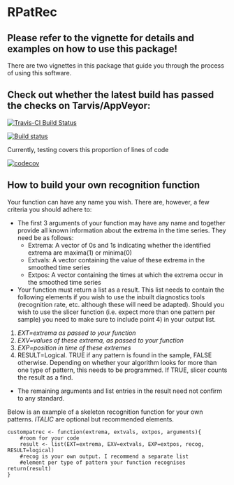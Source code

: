 
<!-- README.md is generated from README.Rmd. Please edit that file -->
RPatRec
=======

Please refer to the vignette for details and examples on how to use this package!
---------------------------------------------------------------------------------

There are two vignettes in this package that guide you through the process of using this software.

Check out whether the latest build has passed the checks on Tarvis/AppVeyor:
----------------------------------------------------------------------------

[![Travis-CI Build Status](https://travis-ci.org/maiers94/rpatrec.svg?branch=master)](https://travis-ci.org/maiers94/rpatrec)

[![Build status](https://ci.appveyor.com/api/projects/status/5v33xg3htyd43g4c?svg=true)](https://ci.appveyor.com/project/maiers94/rpatrec)

Currently, testing covers this proportion of lines of code

[![codecov](https://codecov.io/gh/maiers94/rpatrec/branch/master/graph/badge.svg)](https://codecov.io/gh/maiers94/rpatrec)

How to build your own recognition function
------------------------------------------

Your function can have any name you wish. There are, however, a few criteria you should adhere to:

-   The first 3 arguments of your function may have any name and together provide all known information about the extrema in the time series. They need be as follows:
    -   Extrema: A vector of 0s and 1s indicating whether the identified extrema are maxima(1) or minima(0)
    -   Extvals: A vector containing the value of these extrema in the smoothed time series
    -   Extpos: A vector containing the times at which the extrema occur in the smoothed time series
-   Your function must return a list as a result. This list needs to contain the following elements if you wish to use the inbuilt diagnostics tools (recognition rate, etc. although these will need be adapted). Should you wish to use the slicer function (i.e. expect more than one pattern per sample) you need to make sure to include point 4) in your output list.

1.  *EXT=extrema as passed to your function*
2.  *EXV=values of these extrema, as passed to your function*
3.  *EXP=position in time of these extremes*
4.  RESULT=Logical. TRUE if any pattern is found in the sample, FALSE otherwise. Depending on whether your algorithm looks for more than one type of pattern, this needs to be programmed. If TRUE, slicer counts the result as a find.

-   The remaining arguments and list entries in the result need not confirm to any standard.

Below is an example of a skeleton recognition function for your own patterns. *ITALIC* are optional but recommended elements.

    custompatrec <- function(extrema, extvals, extpos, arguments){
        #room for your code
        result <- list(EXT=extrema, EXV=extvals, EXP=extpos, recog, RESULT=logical)
        #recog is your own output. I recommend a separate list
        #element per type of pattern your function recognises
    return(result)
    }
